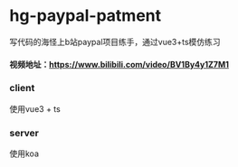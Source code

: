 # hg-paypal-patment
写代码的海怪上b站paypal项目练手，通过vue3+ts模仿练习
#### 视频地址：https://www.bilibili.com/video/BV1By4y1Z7M1

### client
使用vue3 + ts

### server
使用koa
